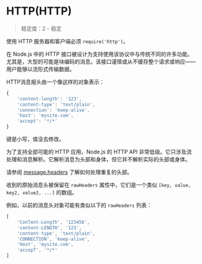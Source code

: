 # HTTP(HTTP)

> 稳定度：2 - 稳定

使用 HTTP 服务器和客户端必须 `require('http')`。

在 Node.js 中的 HTTP 接口被设计为支持使用该协议中与传统不同的许多功能。尤其是，大型的可能是块编码的消息。该接口谨慎或从不缓存整个请求或响应——用户能够以流形式传输数据。

HTTP消息报头由一个像这样的对象表示：

``` javascript
{
    'content-length': '123',
    'content-type': 'text/plain',
    'connection': 'keep-alive',
    'host': 'mysite.com',
    'accept': '*/*'
}
```

键是小写，值没去修改。

为了支持全部可能的 HTTP 应用，Node.js 的 HTTP API 非常低级。它只涉及流处理和消息解析。它解析消息为头部和身体，但它并不解析实际的头部或身体。

请参阅 [message.headers](./class_http_IncomingMessage.md#messageheaders) 了解如何处理重复的头部。

收到的原始消息头被保留在 `rawHeaders` 属性中，它们是一个类似 `[key, value, key2, value2, ...]` 的数组。

例如，以前的消息头对象可能有类似以下的 `rawHeaders` 列表：

``` javascript
[
    'ConTent-Length', '123456',
    'content-LENGTH', '123',
    'content-type', 'text/plain',
    'CONNECTION', 'keep-alive',
    'Host', 'mysite.com',
    'accepT', '*/*'
]
```